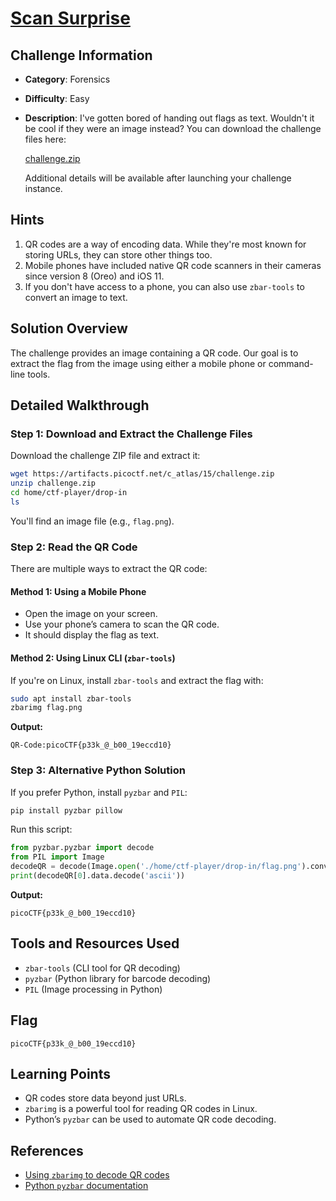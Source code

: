 # [Scan Surprise](https://play.picoctf.org/practice/challenge/444)

## Challenge Information
- **Category**: Forensics
- **Difficulty**: Easy
- **Description**: I've gotten bored of handing out flags as text. Wouldn't it be cool if they were an image instead?
You can download the challenge files here:

    [challenge.zip](https://artifacts.picoctf.net/c_atlas/15/challenge.zip)

    Additional details will be available after launching your challenge instance.

## Hints
1. QR codes are a way of encoding data. While they're most known for storing URLs, they can store other things too.
2. Mobile phones have included native QR code scanners in their cameras since version 8 (Oreo) and iOS 11.
3. If you don't have access to a phone, you can also use `zbar-tools` to convert an image to text.

## Solution Overview
The challenge provides an image containing a QR code. Our goal is to extract the flag from the image using either a mobile phone or command-line tools.

## Detailed Walkthrough
### Step 1: Download and Extract the Challenge Files
Download the challenge ZIP file and extract it:

```bash
wget https://artifacts.picoctf.net/c_atlas/15/challenge.zip
unzip challenge.zip
cd home/ctf-player/drop-in
ls
```

You'll find an image file (e.g., `flag.png`).

### Step 2: Read the QR Code
There are multiple ways to extract the QR code:

#### Method 1: Using a Mobile Phone
- Open the image on your screen.
- Use your phone’s camera to scan the QR code.
- It should display the flag as text.

#### Method 2: Using Linux CLI (`zbar-tools`)
If you're on Linux, install `zbar-tools` and extract the flag with:

```bash
sudo apt install zbar-tools
zbarimg flag.png
```

**Output:**
```
QR-Code:picoCTF{p33k_@_b00_19eccd10}
```

### Step 3: Alternative Python Solution
If you prefer Python, install `pyzbar` and `PIL`:

```bash
pip install pyzbar pillow
```

Run this script:

```python
from pyzbar.pyzbar import decode
from PIL import Image
decodeQR = decode(Image.open('./home/ctf-player/drop-in/flag.png').convert("RGBA"))
print(decodeQR[0].data.decode('ascii'))
```

**Output:**
```
picoCTF{p33k_@_b00_19eccd10}
```

## Tools and Resources Used
- `zbar-tools` (CLI tool for QR decoding)
- `pyzbar` (Python library for barcode decoding)
- `PIL` (Image processing in Python)

## Flag
```
picoCTF{p33k_@_b00_19eccd10}
```

## Learning Points
- QR codes store data beyond just URLs.
- `zbarimg` is a powerful tool for reading QR codes in Linux.
- Python’s `pyzbar` can be used to automate QR code decoding.

## References
- [Using `zbarimg` to decode QR codes](https://linux.die.net/man/1/zbarimg)
- [Python `pyzbar` documentation](https://pypi.org/project/pyzbar/)


